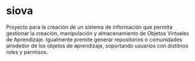 siova
=====

Proyecto para la creación de un sistema de información que permita gestionar la creación, manipulación y almacenamiento de Objetos Virtuales de Aprendizaje.
Igualmente premite generar repositorios o comunidades alrededor de los objetos de aprendizaje, soportando usuarios con distitnos roles y permisos.
